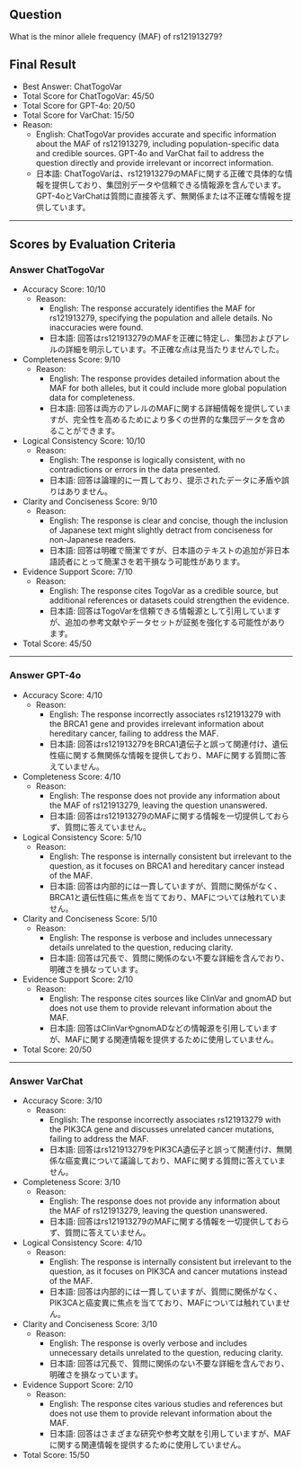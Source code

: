 ## Question

What is the minor allele frequency (MAF) of rs121913279?

## Final Result

- Best Answer: ChatTogoVar
- Total Score for ChatTogoVar: 45/50
- Total Score for GPT-4o: 20/50
- Total Score for VarChat: 15/50
- Reason:
  - English: ChatTogoVar provides accurate and specific information about the MAF of rs121913279, including population-specific data and credible sources. GPT-4o and VarChat fail to address the question directly and provide irrelevant or incorrect information.
  - 日本語: ChatTogoVarは、rs121913279のMAFに関する正確で具体的な情報を提供しており、集団別データや信頼できる情報源を含んでいます。GPT-4oとVarChatは質問に直接答えず、無関係または不正確な情報を提供しています。

---

## Scores by Evaluation Criteria

### Answer ChatTogoVar
- Accuracy Score: 10/10
  - Reason: 
    - English: The response accurately identifies the MAF for rs121913279, specifying the population and allele details. No inaccuracies were found.
    - 日本語: 回答はrs121913279のMAFを正確に特定し、集団およびアレルの詳細を明示しています。不正確な点は見当たりませんでした。
- Completeness Score: 9/10
  - Reason: 
    - English: The response provides detailed information about the MAF for both alleles, but it could include more global population data for completeness.
    - 日本語: 回答は両方のアレルのMAFに関する詳細情報を提供していますが、完全性を高めるためにより多くの世界的な集団データを含めることができます。
- Logical Consistency Score: 10/10
  - Reason: 
    - English: The response is logically consistent, with no contradictions or errors in the data presented.
    - 日本語: 回答は論理的に一貫しており、提示されたデータに矛盾や誤りはありません。
- Clarity and Conciseness Score: 9/10
  - Reason: 
    - English: The response is clear and concise, though the inclusion of Japanese text might slightly detract from conciseness for non-Japanese readers.
    - 日本語: 回答は明確で簡潔ですが、日本語のテキストの追加が非日本語読者にとって簡潔さを若干損なう可能性があります。
- Evidence Support Score: 7/10
  - Reason: 
    - English: The response cites TogoVar as a credible source, but additional references or datasets could strengthen the evidence.
    - 日本語: 回答はTogoVarを信頼できる情報源として引用していますが、追加の参考文献やデータセットが証拠を強化する可能性があります。
- Total Score: 45/50

---

### Answer GPT-4o
- Accuracy Score: 4/10
  - Reason: 
    - English: The response incorrectly associates rs121913279 with the BRCA1 gene and provides irrelevant information about hereditary cancer, failing to address the MAF.
    - 日本語: 回答はrs121913279をBRCA1遺伝子と誤って関連付け、遺伝性癌に関する無関係な情報を提供しており、MAFに関する質問に答えていません。
- Completeness Score: 4/10
  - Reason: 
    - English: The response does not provide any information about the MAF of rs121913279, leaving the question unanswered.
    - 日本語: 回答はrs121913279のMAFに関する情報を一切提供しておらず、質問に答えていません。
- Logical Consistency Score: 5/10
  - Reason: 
    - English: The response is internally consistent but irrelevant to the question, as it focuses on BRCA1 and hereditary cancer instead of the MAF.
    - 日本語: 回答は内部的には一貫していますが、質問に関係がなく、BRCA1と遺伝性癌に焦点を当てており、MAFについては触れていません。
- Clarity and Conciseness Score: 5/10
  - Reason: 
    - English: The response is verbose and includes unnecessary details unrelated to the question, reducing clarity.
    - 日本語: 回答は冗長で、質問に関係のない不要な詳細を含んでおり、明確さを損なっています。
- Evidence Support Score: 2/10
  - Reason: 
    - English: The response cites sources like ClinVar and gnomAD but does not use them to provide relevant information about the MAF.
    - 日本語: 回答はClinVarやgnomADなどの情報源を引用していますが、MAFに関する関連情報を提供するために使用していません。
- Total Score: 20/50

---

### Answer VarChat
- Accuracy Score: 3/10
  - Reason: 
    - English: The response incorrectly associates rs121913279 with the PIK3CA gene and discusses unrelated cancer mutations, failing to address the MAF.
    - 日本語: 回答はrs121913279をPIK3CA遺伝子と誤って関連付け、無関係な癌変異について議論しており、MAFに関する質問に答えていません。
- Completeness Score: 3/10
  - Reason: 
    - English: The response does not provide any information about the MAF of rs121913279, leaving the question unanswered.
    - 日本語: 回答はrs121913279のMAFに関する情報を一切提供しておらず、質問に答えていません。
- Logical Consistency Score: 4/10
  - Reason: 
    - English: The response is internally consistent but irrelevant to the question, as it focuses on PIK3CA and cancer mutations instead of the MAF.
    - 日本語: 回答は内部的には一貫していますが、質問に関係がなく、PIK3CAと癌変異に焦点を当てており、MAFについては触れていません。
- Clarity and Conciseness Score: 3/10
  - Reason: 
    - English: The response is overly verbose and includes unnecessary details unrelated to the question, reducing clarity.
    - 日本語: 回答は冗長で、質問に関係のない不要な詳細を含んでおり、明確さを損なっています。
- Evidence Support Score: 2/10
  - Reason: 
    - English: The response cites various studies and references but does not use them to provide relevant information about the MAF.
    - 日本語: 回答はさまざまな研究や参考文献を引用していますが、MAFに関する関連情報を提供するために使用していません。
- Total Score: 15/50